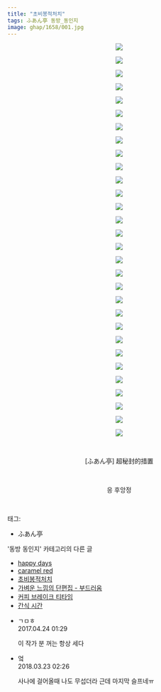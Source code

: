 ```yaml
---
title: "초비봉적처치"
tags: ふあん亭 동방_동인지
image: ghap/1658/001.jpg
---
```

<div class="article">
<p style="text-align: center; clear: none; float: none;"><img src="{{ site.nasurl }}/ghap/1658/001.jpg"/></p>
<p style="text-align: center; clear: none; float: none;"><img src="{{ site.nasurl }}/ghap/1658/002.jpg"/></p>
<p style="text-align: center; clear: none; float: none;"><img src="{{ site.nasurl }}/ghap/1658/003.jpg"/></p>
<p style="text-align: center; clear: none; float: none;"><img src="{{ site.nasurl }}/ghap/1658/004.jpg"/></p>
<p style="text-align: center; clear: none; float: none;"><img src="{{ site.nasurl }}/ghap/1658/005.jpg"/></p>
<p style="text-align: center; clear: none; float: none;"><img src="{{ site.nasurl }}/ghap/1658/006.jpg"/></p>
<p style="text-align: center; clear: none; float: none;"><img src="{{ site.nasurl }}/ghap/1658/007.jpg"/></p>
<p style="text-align: center; clear: none; float: none;"><img src="{{ site.nasurl }}/ghap/1658/008.jpg"/></p>
<p style="text-align: center; clear: none; float: none;"><img src="{{ site.nasurl }}/ghap/1658/009.jpg"/></p>
<p style="text-align: center; clear: none; float: none;"><img src="{{ site.nasurl }}/ghap/1658/010.jpg"/></p>
<p style="text-align: center; clear: none; float: none;"><img src="{{ site.nasurl }}/ghap/1658/011.jpg"/></p>
<p style="text-align: center; clear: none; float: none;"><img src="{{ site.nasurl }}/ghap/1658/012.jpg"/></p>
<p style="text-align: center; clear: none; float: none;"><img src="{{ site.nasurl }}/ghap/1658/013.jpg"/></p>
<p style="text-align: center; clear: none; float: none;"><img src="{{ site.nasurl }}/ghap/1658/014.jpg"/></p>
<p style="text-align: center; clear: none; float: none;"><img src="{{ site.nasurl }}/ghap/1658/015.jpg"/></p>
<p style="text-align: center; clear: none; float: none;"><img src="{{ site.nasurl }}/ghap/1658/016.jpg"/></p>
<p style="text-align: center; clear: none; float: none;"><img src="{{ site.nasurl }}/ghap/1658/017.jpg"/></p>
<p style="text-align: center; clear: none; float: none;"><img src="{{ site.nasurl }}/ghap/1658/018.jpg"/></p>
<p style="text-align: center; clear: none; float: none;"><img src="{{ site.nasurl }}/ghap/1658/019.jpg"/></p>
<p style="text-align: center; clear: none; float: none;"><img src="{{ site.nasurl }}/ghap/1658/020.jpg"/></p>
<p style="text-align: center; clear: none; float: none;"><img src="{{ site.nasurl }}/ghap/1658/021.jpg"/></p>
<p style="text-align: center; clear: none; float: none;"><img src="{{ site.nasurl }}/ghap/1658/022.jpg"/></p>
<p style="text-align: center; clear: none; float: none;"><img src="{{ site.nasurl }}/ghap/1658/023.jpg"/></p>
<p style="text-align: center; clear: none; float: none;"><img src="{{ site.nasurl }}/ghap/1658/024.jpg"/></p>
<p style="text-align: center; clear: none; float: none;"><img src="{{ site.nasurl }}/ghap/1658/025.jpg"/></p>
<p style="text-align: center; clear: none; float: none;"><img src="{{ site.nasurl }}/ghap/1658/026.jpg"/></p>
<p style="text-align: center; clear: none; float: none;"><img src="{{ site.nasurl }}/ghap/1658/027.jpg"/></p>
<p style="text-align: center; clear: none; float: none;"><img src="{{ site.nasurl }}/ghap/1658/028.jpg"/></p>
<p style="text-align: center; clear: none; float: none;"><img src="{{ site.nasurl }}/ghap/1658/029.jpg"/></p>
<p style="text-align: center; clear: none; float: none;"><img src="{{ site.nasurl }}/ghap/1658/030.jpg"/></p>
<p style="text-align: center; clear: none; float: none;"><br/></p>
<p style="text-align: center; clear: none; float: none;">[ふあん亭] 超秘封的措置</p>
<p style="text-align: center; clear: none; float: none;"><br/></p>
<p style="text-align: center; clear: none; float: none;">응 후앙정</p>
<p><br/></p>
</div><div class="tagTrail">
<p>태그: </p>
<ul>
<li>ふあん亭</li>
</ul>
</div><div class="another">
<p>'동방 동인지' 카테고리의 다른 글</p>
<ul>
<li><a href="/2016-08-17-ghap_1660">happy days</a></li>
<li><a href="/2016-08-17-ghap_1659">caramel red</a></li>
<li><a href="/2016-08-17-ghap_1658">초비봉적처치</a></li>
<li><a href="/2016-08-17-ghap_1657">가벼운 느낌의 단편집 - 부드러움</a></li>
<li><a href="/2016-08-17-ghap_1656">커피 브레이크 티타임</a></li>
<li><a href="/2016-08-17-ghap_1653">간식 시간</a></li>
</ul>
</div><div class="cb_module cb_fluid">
<div class="cb_wrt cb_profile">
<div class="comment">
<ul>
<li class="cb_thumb_off" id="comment14972758">
<div class="cb_comment_area">
<div class="cb_info_area">
<div class="cb_section">
<span class="cb_nick_name">ㄱㅁㅎ</span>
</div>
<div class="cb_section">
<span class="cb_date">2017.04.24 01:29 </span>
</div>
</div>
<div class="cb_dsc_comment">
<p class="cb_dsc">
											이 작가 분 꺼는 항상 세다
										</p>
</div>
</div></li>
<li class="cb_thumb_off" id="comment15224760">
<div class="cb_comment_area">
<div class="cb_info_area">
<div class="cb_section">
<span class="cb_nick_name">엌</span>
</div>
<div class="cb_section">
<span class="cb_date">2018.03.23 02:26 </span>
</div>
</div>
<div class="cb_dsc_comment">
<p class="cb_dsc">
											사나에 걸어올때 나도 무섭더라 근데 마지막 슬프네ㅠ
										</p>
</div>
</div></li>
</ul>
</div>
</div><!-- commentList close -->
</div>
<br/>
<p id="refer"></p>
<br/>
